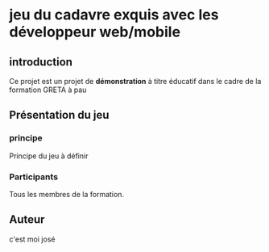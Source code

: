 # jeu du cadavre exquis avec les développeur web/mobile
## introduction
Ce projet est un projet de **démonstration** à titre éducatif dans le cadre de la formation GRETA à pau

## Présentation du jeu
### principe
Principe du jeu à définir

### Participants
Tous les membres de la formation.

## Auteur
c'est moi josé
